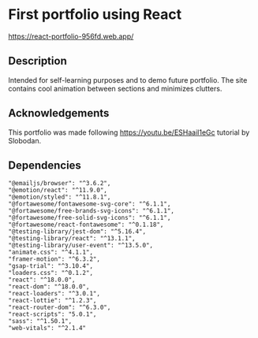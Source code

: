 
# First portfolio using React
https://react-portfolio-956fd.web.app/

## Description
Intended for self-learning purposes and to demo future portfolio.
The site contains cool animation between sections and minimizes clutters.


## Acknowledgements
This portfolio was made following https://youtu.be/ESHaail1eGc tutorial
by Slobodan.

## Dependencies
    "@emailjs/browser": "^3.6.2",
    "@emotion/react": "^11.9.0",
    "@emotion/styled": "^11.8.1",
    "@fortawesome/fontawesome-svg-core": "^6.1.1",
    "@fortawesome/free-brands-svg-icons": "^6.1.1",
    "@fortawesome/free-solid-svg-icons": "^6.1.1",
    "@fortawesome/react-fontawesome": "^0.1.18",
    "@testing-library/jest-dom": "^5.16.4",
    "@testing-library/react": "^13.1.1",
    "@testing-library/user-event": "^13.5.0",
    "animate.css": "^4.1.1",
    "framer-motion": "^6.3.2",
    "gsap-trial": "^3.10.4",
    "loaders.css": "^0.1.2",
    "react": "^18.0.0",
    "react-dom": "^18.0.0",
    "react-loaders": "^3.0.1",
    "react-lottie": "^1.2.3",
    "react-router-dom": "^6.3.0",
    "react-scripts": "5.0.1",
    "sass": "^1.50.1",
    "web-vitals": "^2.1.4"

    
